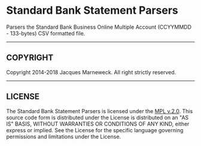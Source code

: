 # Standard Bank Statement Parsers

Parsers the Standard Bank Business Online Multiple Account (CCYYMMDD - 133-bytes)
CSV formatted file.

---

## COPYRIGHT

Copyright 2014-2018 Jacques Marneweck.  All right strictly reserved.

---

## LICENSE

The Standard Bank Statement Parsers is licensed under the [MPL v.2.0](LICENSE).
This source code form is distributed under the License is distributed
on an "AS IS" BASIS, WITHOUT WARRANTIES OR CONDITIONS OF ANY KIND,
either express or implied. See the License for the specific language
governing permissions and limitations under the License.

